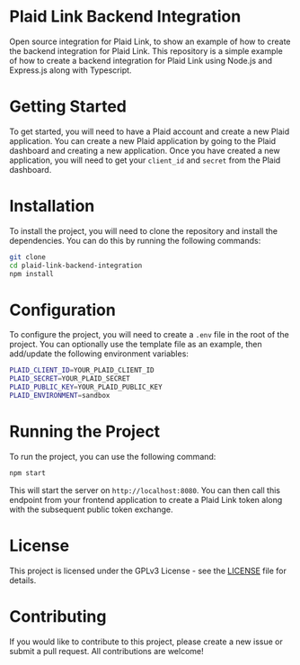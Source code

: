 # Plaid Link Backend Integration

Open source integration for Plaid Link, to show an example of how to create the backend integration for Plaid Link. This repository is a simple example of how to create a backend integration for Plaid Link using Node.js and Express.js along with Typescript. 

# Getting Started

To get started, you will need to have a Plaid account and create a new Plaid application. You can create a new Plaid application by going to the Plaid dashboard and creating a new application. Once you have created a new application, you will need to get your `client_id` and `secret` from the Plaid dashboard.

# Installation

To install the project, you will need to clone the repository and install the dependencies. You can do this by running the following commands:

```bash
git clone
cd plaid-link-backend-integration
npm install
```

# Configuration

To configure the project, you will need to create a `.env` file in the root of the project. You can optionally use the template file as an example, then add/update the following environment variables:

```bash
PLAID_CLIENT_ID=YOUR_PLAID_CLIENT_ID
PLAID_SECRET=YOUR_PLAID_SECRET
PLAID_PUBLIC_KEY=YOUR_PLAID_PUBLIC_KEY
PLAID_ENVIRONMENT=sandbox
```

# Running the Project

To run the project, you can use the following command:

```bash
npm start
```

This will start the server on `http://localhost:8080`. You can then call this endpoint from your frontend application to create a Plaid Link token along with the subsequent public token exchange.

# License

This project is licensed under the GPLv3 License - see the [LICENSE](LICENSE) file for details.

# Contributing

If you would like to contribute to this project, please create a new issue or submit a pull request. All contributions are welcome!
